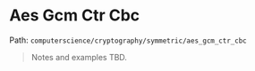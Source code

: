 # Aes Gcm Ctr Cbc

Path: `computerscience/cryptography/symmetric/aes_gcm_ctr_cbc`

> Notes and examples TBD.
